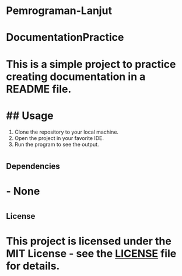 # Pemrograman-Lanjut
 # DocumentationPractice
# This is a simple project to practice creating documentation in a README file.
#
# ## Usage
 1. Clone the repository to your local machine.
 2. Open the project in your favorite IDE.
 3. Run the program to see the output.
#
 ## Dependencies
# - None
#
 ## License
# This project is licensed under the MIT License - see the [LICENSE](LICENSE) file for details.
